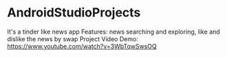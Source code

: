 # AndroidStudioProjects
It's a tinder like news app
Features: news searching and exploring, like and dislike the news by swap
Project Video Demo: https://www.youtube.com/watch?v=3WbTqwSwsOQ
